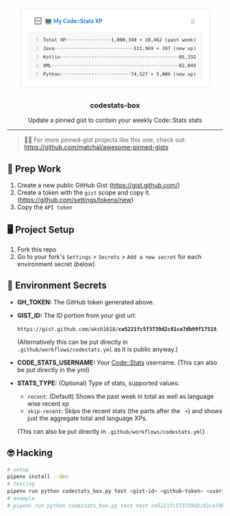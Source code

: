 <p align='center'>
  <img src="art/codestats-box.png">
  <h3 align="center">codestats-box</h3>
  <p align="center">Update a pinned gist to contain your weekly Code::Stats stats</p>
</p>

---

> 📌✨ For more pinned-gist projects like this one, check out: https://github.com/matchai/awesome-pinned-gists

## 🎒 Prep Work

1. Create a new public GitHub Gist (https://gist.github.com/)
2. Create a token with the `gist` scope and copy it. (https://github.com/settings/tokens/new)
3. Copy the `API token`

## 🖥 Project Setup

1. Fork this repo
2. Go to your fork's `Settings` > `Secrets` > `Add a new secret` for each environment secret (below)

## 🤫 Environment Secrets

- **GH_TOKEN:** The GitHub token generated above.
- **GIST_ID:** The ID portion from your gist url:

  `https://gist.github.com/aksh1618/`**`ce5221fc5f3739d2c81ce7db99f17519`**.

  (Alternatively this can be put directly in `.github/workflows/codestats.yml` as it is public anyway.)
- **CODE_STATS_USERNAME:** Your [Code::Stats](https://codestats.net) username. (This can also be put directly in the yml)

- **STATS_TYPE:** (Optional) Type of stats, supported values:
  - `recent`: (Default) Shows the past week in total as well as language wise recent xp
  - `skip-recent`: Skips the recent stats (the parts after the ` +`) and shows just the aggregate total and language XPs.

  (This can also be put directly in `.github/workflows/codestats.yml`)

## 🤓 Hacking

```bash
# setup
pipenv install --dev
# testing
pipenv run python codestats_box.py test <gist-id> <github-token> <user> <type>
# example
# pipenv run python codestats_box.py test test ce5221fc5f3739d2c81ce7db99f17519 cf9181618bf1618253d17161843f71a2bb161850 aksh recent
```
